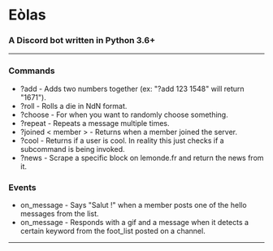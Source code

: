 # Eòlas

### A Discord bot written in Python 3.6+
___
### Commands


 * ?add - Adds two numbers together (ex: "?add 123 1548" will return "1671").
 * ?roll - Rolls a die in NdN format.
 * ?choose - For when you want to randomly choose something.
 * ?repeat - Repeats a message multiple times.
 * ?joined < member > - Returns when a member joined the server.
 * ?cool - Returns if a user is cool. In reality this just checks if a subcommand is being invoked.
 * ?news - Scrape a specific block on lemonde.fr and return the news from it.
 
 
 ### Events
 
 * on_message - Says "Salut !" when a member posts one of the hello messages from the list.
 * on_message - Responds with a gif and a message when it detects a certain keyword from the foot_list posted on a channel.

___
